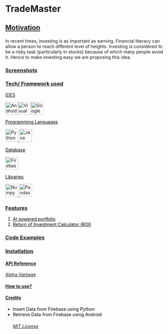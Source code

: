 # TradeMaster


## <p style="text-decoration:underline">Motivation</p>
In recent times, investing is as important as earning. Financial literacy can allow a person to reach different level of heights. Investing is considered to be a risky task (particularly in stocks) because of which many people avoid it. Hence to make investing easy we are proposing this idea.


### <p style="text-decoration:underline">Screenshots</p>


### <p style="text-decoration:underline">Tech/ Framework used</p>
<p style="text-decoration:underline">IDES</p>


<a href="https://developer.android.com/studio?gclid=EAIaIQobChMI-YHVttfW-wIVC5JmAh0shAucEAAYASAAEgJW8PD_BwE&gclsrc=aw.ds" target="_blank"><img src="https://img.icons8.com/fluency/48/null/android-studio--v2.png" alt="Android studio" width="40" height="40"><a href="https://code.visualstudio.com/" target="_blank"><img src="https://img.icons8.com/color/48/null/visual-studio-code-2019.png" alt="Visual Studio Code" width="40" height="40"><a href="https://jupyter.org/" target="_blank"><img src="https://upload.wikimedia.org/wikipedia/commons/thumb/d/d0/Google_Colaboratory_SVG_Logo.svg/1200px-Google_Colaboratory_SVG_Logo.svg.png?20221103151432" alt="Google Colab" width="40" height="40"><!--<img src="https://img.icons8.com/fluency/48/null/jupyter.png" alt="Jupyter Notebook" width="40" height="40"><a href="https://colab.research.google.com/" target="_blank"> -->

<p style="text-decoration:underline;color:black">Programming Languages</p>
<a href="https://www.python.org/" target="_blank"><img src="https://img.icons8.com/color/48/null/python--v1.png" alt="Python" width="40" height="40">
<a href="https://www.java.com/en/" target="_blank"><img src="https://img.icons8.com/fluency/48/null/java-coffee-cup-logo.png" alt="Java" width="40" height="40">

<p style="text-decoration:underline;color:black">Database</p>
<a href="https://firebase.google.com/" target="_blank"><img src="https://img.icons8.com/color/48/null/firebase.png" alt="Firebase" width="40" height="40">

<p style="text-decoration:underline;color:black">Libraries</p>
<a href="https://numpy.org/" target="_blank"><img src="https://img.icons8.com/color/48/null/numpy.png" alt="Numpy" width="40" height="40">
<a href="https://firebase.google.com/" target="_blank"><img src="https://img.icons8.com/color/48/null/pandas.png" alt="Pandas" width="40" height="40">


### <p style="text-decoration:underline">Features</p>
<ol style="color:black">
    <li>AI powered portfolio</li>
    <li>Return of Investment Calculator (ROI)</li>
</ol>

### <p style="text-decoration:underline">Code Examples</p>

### <p style="text-decoration:underline">Installation</p>



#### <p style="text-decoration:underline">API Reference</p>
<a href="https://www.alphavantage.co/documentation/" target="_blank">Alpha Vantage</a>


#### <p style="text-decoration:underline">How to use?</p>




#### <p style="text-decoration:underline">Credits</p>
<ul>
<li><a href="https://youtu.be/DCaH4bQ4DxA" target = "blank" style = "text-decoration:none;color:black">Insert Data from Firebase using Python</a></li>
<li><a href="https://www.geeksforgeeks.org/how-to-retrieve-data-from-the-firebase-realtime-database-in-android/" target = "blank" style = "text-decoration:none;color:black">Retrieve Data from Firebase using Android</a></li>

###### <p><a href="/LICENSE">MIT License</a></p>